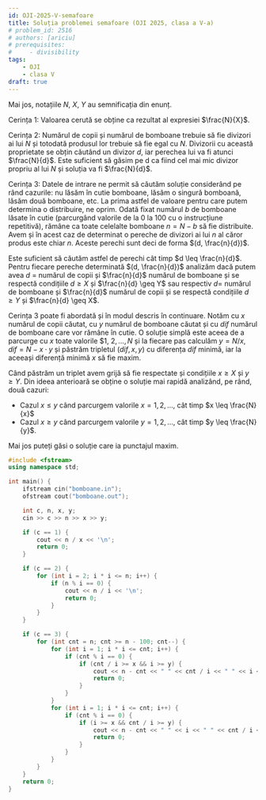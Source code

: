 ```yaml
---
id: OJI-2025-V-semafoare
title: Soluția problemei semafoare (OJI 2025, clasa a V-a)
# problem_id: 2516
# authors: [ariciu]
# prerequisites:
#     - divisibility
tags:
    - OJI
    - clasa V
draft: true
---
```


Mai jos, notațiile $N$, $X$, $Y$ au semnificația din enunț.

Cerința 1: Valoarea cerută se obține ca rezultat al expresiei $\frac{N}{X}$.

Cerința 2: Numărul de copii și numărul de bomboane trebuie să fie divizori ai
lui $N$ și totodată produsul lor trebuie să fie egal cu $N$. Divizorii cu
această proprietate se obțin căutând un divizor $d$, iar perechea lui va fi
atunci $\frac{N}{d}$. Este suficient să găsim pe d ca fiind cel mai mic divizor
propriu al lui $N$ și soluția va fi $\frac{N}{d}$.

Cerința 3: Datele de intrare ne permit să căutăm soluție considerând pe rând
cazurile: nu lăsăm în cutie bomboane, lăsăm o singură bomboană, lăsăm două
bomboane, etc. La prima astfel de valoare pentru care putem determina o
distribuire, ne oprim. Odată fixat numărul $b$ de bomboane lăsate în cutie
(parcurgând valorile de la 0 la 100 cu o instrucțiune repetitivă), rămâne ca
toate celelalte bomboane $n = N − b$ să fie distribuite. Avem și în acest caz de
determinat o pereche de divizori ai lui $n$ al căror produs este chiar $n$.
Aceste perechi sunt deci de forma $(d, \frac{n}{d})$.

Este suficient să căutăm astfel de perechi cât timp $d \leq \frac{n}{d}$. Pentru
fiecare pereche determinată $(d, \frac{n}{d})$ analizăm dacă putem avea $d$ =
numărul de copii și $\frac{n}{d}$ numărul de bomboane și se respectă condițiile
$d \geq X$ și $\frac{n}{d} \geq Y$ sau respectiv $d =$ numărul de bomboane și
$\frac{n}{d}$ numărul de copii și se respectă condițiile $d \geq Y$ și
$\frac{n}{d} \geq X$.

Cerința 3 poate fi abordată și în modul descris în continuare. Notăm cu $x$
numărul de copii căutat, cu $y$ numărul de bomboane căutat și cu $dif$ numărul
de bomboane care vor rămâne în cutie. O soluție simplă este aceea de a parcurge
cu $x$ toate valorile $1, $2, \dots, N$ și la fiecare pas calculăm $y = N/x$,
$dif = N − x \cdot y$ și păstrăm tripletul $(dif, x, y)$ cu diferența $dif$
minimă, iar la aceeași diferență minimă $x$ să fie maxim.

Când păstrăm un triplet avem grijă să fie respectate și condițiile $x \geq X$ și
$y \geq Y$. Din ideea anterioară se obține o soluție mai rapidă analizând, pe
rând, două cazuri:

- Cazul $x \leq y$ când parcurgem valorile $x = 1, 2, \dots$, cât timp $x \leq
  \frac{N}{x}$
- Cazul $x \geq y$ când parcurgem valorile $y = 1, 2, \dots$, cât timp $y \leq
  \frac{N}{y}$.

Mai jos puteți găsi o soluție care ia punctajul maxim.

```cpp
#include <fstream>
using namespace std;

int main() {
    ifstream cin("bomboane.in");
    ofstream cout("bomboane.out");

    int c, n, x, y;
    cin >> c >> n >> x >> y;

    if (c == 1) {
        cout << n / x << '\n';
        return 0;
    }

    if (c == 2) {
        for (int i = 2; i * i <= n; i++) {
            if (n % i == 0) {
                cout << n / i << '\n';
                return 0;
            }
        }
    }

    if (c == 3) {
        for (int cnt = n; cnt >= n - 100; cnt--) {
            for (int i = 1; i * i <= cnt; i++) {
                if (cnt % i == 0) {
                    if (cnt / i >= x && i >= y) {
                        cout << n - cnt << " " << cnt / i << " " << i << '\n';
                        return 0;
                    }
                }
            }
            for (int i = 1; i * i <= cnt; i++) {
                if (cnt % i == 0) {
                    if (i >= x && cnt / i >= y) {
                        cout << n - cnt << " " << i << " " << cnt / i << '\n';
                        return 0;
                    }
                }
            }
        }
    }
    return 0;
}
```

